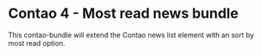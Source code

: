 Contao 4 - Most read news bundle
======

This contao-bundle will extend the Contao news list element with an sort by most read option.